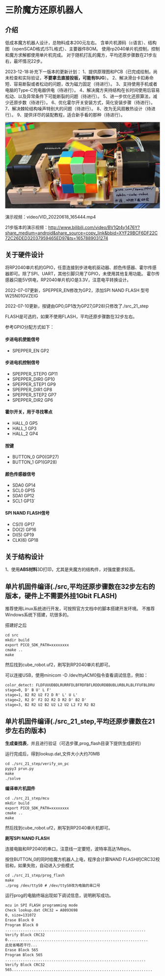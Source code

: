 # 三阶魔方还原机器人

## 介绍
低成本魔方机器人设计，总物料成本200元左右。 含单片机源码（c语言）、结构图（openSCAD格式/STL格式）、主要器件BOM。 使用rp2040单片机控制，控制和魔方求解都使用单片机完成。 对于随机打乱的魔方，平均还原步骤数在21步左右，最坏情况22步。

2023-12-18:补充下一版本的更新计划：
1、提供原理图和PCB（已完成绘制，尚未检查和实际验证，**不要拿去直接投板，可能有BUG**）。
2、解决滑台卡扣寿命短、容易断裂或者松动的问题，改为磁力固定（待进行）。
3、支持使用手机或者电脑的Type-C充电器供电（待进行）。
4、解决魔方夹持结构在长时间使用后容易松动、以及异常条件下可能断裂的问题（待进行）。
5、进一步优化还原算法，减少还原步数（待进行）。
6、优化霍尔开关安装方式，简化安装步骤（待进行）。
7、解决棘轮结构噪声特别大的问题（待进行）。
8、改为无风扇散热设计（待进行）。
9、提供详尽的装配教程，适合新手看的那种（待进行）。

![Image text](./Picture/cube_robot.png)

演示视频：video/VID_20220618_165444.mp4

21步版本的演示视频：http://www.bilibili.com/video/BV1Qt4y1476Y?share_medium=android&share_source=copy_link&bbid=XYF29BCF6DF22C72C26DED32037959465ED97&ts=1657889031274

## 关于硬件设计
将RP2040单片机的GPIO，任意连接到步进电机驱动器、颜色传感器、霍尔传感器即可。除了SPI、UART，其他引脚只用了GPIO，未使用其他复用功能。
霍尔传感器只能5V供电，RP2040单片机IO是3.3V，注意电平转换设计。

2022-07-07更新，SPEPPER_EN修改为GP2，添加SPI NAND FLASH 型号W25N01GVZEIG

2022-07-10更新，按键由GP0,GP1改为GP27,GP28)只修改了./src_21_step

FLASH是可选的，如果不使用FLASH，平均还原步骤数在32步左右。

参考GPIO分配方式如下：

#### 步进电机使能信号
- SPEPPER_EN    GP2
#### 步进电机控制信号
- SPEPPER_STEP0 GP11
- SPEPPER_DIR0  GP10
- SPEPPER_STEP1 GP9
- SPEPPER_DIR1  GP8
- SPEPPER_STEP2 GP7
- SPEPPER_DIR2  GP6
#### 霍尔开关，用于寻找零点
- HALL_0        GP5
- HALL_1        GP3
- HALL_2        GP4
#### 按键
- BUTTON_0      GP0(GP27)
- BUTTON_1      GP1(GP28)
#### 颜色传感器信号
- SDA0          GP14
- SCL0          GP15
- SDA1          GP12
- SCL1          GP13`
#### SPI NAND FLASH信号
- CS(1)         GP17
- DO(2)         GP16
- DI(5)         GP19
- CLK(6)        GP18


## 关于结构设计
1、使用**ABS材料**3D打印，尤其是夹魔方的结构件，对强度要求较高。


## 单片机固件编译(./src,平均还原步骤数在32步左右的版本，硬件上不需要外挂1Gbit FLASH)
推荐使用Linux系统进行开发，可按照官方文档中的脚本搭建开发环境。
不推荐Windows系统下搭建，坑很多的。

搭建好之后
````
cd src
mkdir build
export PICO_SDK_PATH=xxxxxxxx
cmake ..
make
````
然后找到cube_robot.uf2，刷写到RP2040单片机即可。

可以连接USB，使用minicom -D /dev/ttyACM0指令查看调试信息，例如：
````
color_detect: FLDFUUUDBDLRURRFDLBFRDFBFLRDDURDBBUBLURBLRLBLFFUFBLDRU
stage=0, D' B U' L F' 
stage=1, B2 R2 U2 F2 D R' L' U L' 
stage=2, R2 D' F2 D2 R2 D R2 D' B2 D' 
stage=3, B2 R2 U2 B2 U2 L2 U2 L2 F2 R2 B2 
````

## 单片机固件编译(./src_21_step,平均还原步骤数在21步左右的版本)

**生成查找表**，并且进行验证（可选步骤,prog_flash目录下提供生成好的）

运行完成后，得到lookup.dat,文件大小大约70MB
````
cd ./src_21_step/verify_on_pc
pypy3 prun.py
make
./solve
````

**编译单片机固件**
````
cd ./src_21_step/mcu
mkdir build
export PICO_SDK_PATH=xxxxxxxx
cmake ..
make
````
然后找到cube_robot.uf2，刷写到RP2040单片机即可。



**刷写SPI NAND FLASH**

连接电脑和RP2040的串口，注意线一定要短，波特率高达1Mbps。

按住BUTTON_0的同时给魔方机器人上电，程序会计算NAND FLASH的CRC32校验和，如果失败，自动进入少些模式

````
cd ./src_21_step/prog_flash
make
./prog /dev/ttyS0 # /dev/ttyS0改为电脑的串口号

````
运行prog的电脑终端出现如下调试信息，说明刷写成功。
````
mcu in SPI FLASH programming mode
Check lookup.dat CRC32 = A8093698
0, size=131072
Erase Block 0
Program Block 0 ................................................................
Verify Block CRC32 0................................................................
此处省略若干行...
Erase Block 565
Program Block 565 ................................................................
Verify Block CRC32 565................................................................

````





